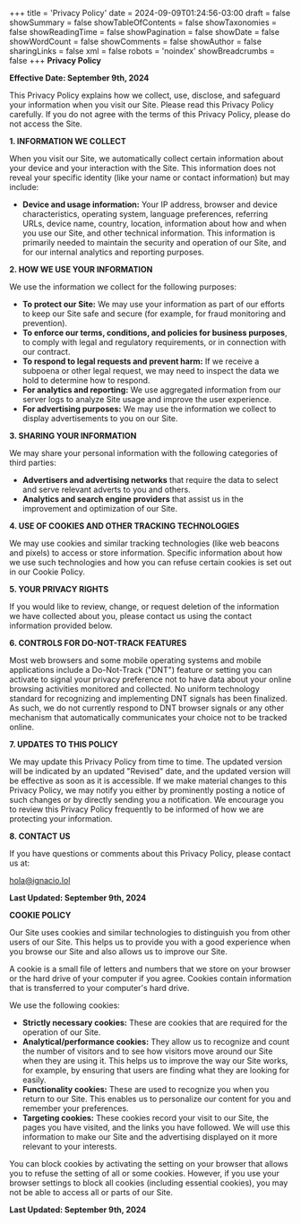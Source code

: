 +++
title = 'Privacy Policy'
date = 2024-09-09T01:24:56-03:00
draft = false
showSummary = false
showTableOfContents = false
showTaxonomies = false
showReadingTime = false
showPagination = false
showDate = false
showWordCount = false
showComments = false
showAuthor = false
sharingLinks = false
xml = false
robots = 'noindex'
showBreadcrumbs = false
+++
**Privacy Policy**

**Effective Date: September 9th, 2024**

This Privacy Policy explains how we collect, use, disclose, and safeguard your information when you visit our Site. Please read this Privacy Policy carefully. If you do not agree with the terms of this Privacy Policy, please do not access the Site.

**1. INFORMATION WE COLLECT**

When you visit our Site, we automatically collect certain information about your device and your interaction with the Site. This information does not reveal your specific identity (like your name or contact information) but may include:

- **Device and usage information:** Your IP address, browser and device characteristics, operating system, language preferences, referring URLs, device name, country, location, information about how and when you use our Site, and other technical information. This information is primarily needed to maintain the security and operation of our Site, and for our internal analytics and reporting purposes.

**2. HOW WE USE YOUR INFORMATION**

We use the information we collect for the following purposes:

- **To protect our Site:** We may use your information as part of our efforts to keep our Site safe and secure (for example, for fraud monitoring and prevention).
- **To enforce our terms, conditions, and policies for business purposes**, to comply with legal and regulatory requirements, or in connection with our contract.
- **To respond to legal requests and prevent harm:** If we receive a subpoena or other legal request, we may need to inspect the data we hold to determine how to respond.
- **For analytics and reporting:** We use aggregated information from our server logs to analyze Site usage and improve the user experience.
- **For advertising purposes:** We may use the information we collect to display advertisements to you on our Site.

**3. SHARING YOUR INFORMATION**

We may share your personal information with the following categories of third parties:

- **Advertisers and advertising networks** that require the data to select and serve relevant adverts to you and others.
- **Analytics and search engine providers** that assist us in the improvement and optimization of our Site.

**4. USE OF COOKIES AND OTHER TRACKING TECHNOLOGIES**

We may use cookies and similar tracking technologies (like web beacons and pixels) to access or store information. Specific information about how we use such technologies and how you can refuse certain cookies is set out in our Cookie Policy.

**5. YOUR PRIVACY RIGHTS**

If you would like to review, change, or request deletion of the information we have collected about you, please contact us using the contact information provided below.

**6. CONTROLS FOR DO-NOT-TRACK FEATURES**

Most web browsers and some mobile operating systems and mobile applications include a Do-Not-Track ("DNT") feature or setting you can activate to signal your privacy preference not to have data about your online browsing activities monitored and collected. No uniform technology standard for recognizing and implementing DNT signals has been finalized. As such, we do not currently respond to DNT browser signals or any other mechanism that automatically communicates your choice not to be tracked online.

**7. UPDATES TO THIS POLICY**

We may update this Privacy Policy from time to time. The updated version will be indicated by an updated "Revised" date, and the updated version will be effective as soon as it is accessible. If we make material changes to this Privacy Policy, we may notify you either by prominently posting a notice of such changes or by directly sending you a notification. We encourage you to review this Privacy Policy frequently to be informed of how we are protecting your information.

**8. CONTACT US**

If you have questions or comments about this Privacy Policy, please contact us at:

hola@ignacio.lol

**Last Updated: September 9th, 2024**

**COOKIE POLICY**

Our Site uses cookies and similar technologies to distinguish you from other users of our Site. This helps us to provide you with a good experience when you browse our Site and also allows us to improve our Site.

A cookie is a small file of letters and numbers that we store on your browser or the hard drive of your computer if you agree. Cookies contain information that is transferred to your computer's hard drive.

We use the following cookies:

- **Strictly necessary cookies:** These are cookies that are required for the operation of our Site.
- **Analytical/performance cookies:** They allow us to recognize and count the number of visitors and to see how visitors move around our Site when they are using it. This helps us to improve the way our Site works, for example, by ensuring that users are finding what they are looking for easily.
- **Functionality cookies:** These are used to recognize you when you return to our Site. This enables us to personalize our content for you and remember your preferences.
- **Targeting cookies:** These cookies record your visit to our Site, the pages you have visited, and the links you have followed. We will use this information to make our Site and the advertising displayed on it more relevant to your interests.

You can block cookies by activating the setting on your browser that allows you to refuse the setting of all or some cookies. However, if you use your browser settings to block all cookies (including essential cookies), you may not be able to access all or parts of our Site.

**Last Updated: September 9th, 2024**